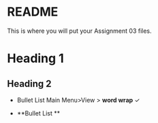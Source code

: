 # README
This is where you will put your Assignment 03 files.
# Heading 1
## Heading 2
 * Bullet List Main Menu>View > **word wrap** &check;
 
 * **Bullet List **




